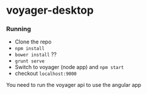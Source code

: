 voyager-desktop
===============

### Running

* Clone the repo
* `npm install`
* `bower install` ??
* `grunt serve`
* Switch to voyager (node app) and `npm start`
* checkout `localhost:9000`

You need to run the voyager api to use the angular app


